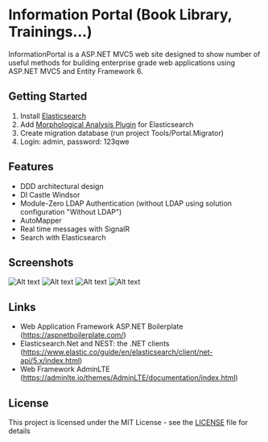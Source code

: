 # Information Portal (Book Library, Trainings...)
InformationPortal is a ASP.NET MVC5 web site designed to show number of useful methods for building enterprise grade web applications using ASP.NET MVC5 and Entity Framework 6.

## Getting Started
1. Install [Elasticsearch](https://www.elastic.co/guide/en/elasticsearch/reference/current/install-elasticsearch.html)
2. Add [Morphological Analysis Plugin](https://github.com/imotov/elasticsearch-analysis-morphology) for Elasticsearch
3. Create migration database (run project Tools/Portal.Migrator)
4. Login: admin, password: 123qwe

## Features
- DDD architectural design
- DI Castle Windsor
- Module-Zero LDAP Authentication (without LDAP using solution configuration "Without LDAP")
- AutoMapper
- Real time messages with SignalR
- Search with Elasticsearch

## Screenshots
![Alt text](https://preview.ibb.co/kBk1Jw/screencapture_localhost_61759_Account_Login_1506971016811.png "Sign In")
![Alt text](https://preview.ibb.co/kXbSQb/screencapture_localhost_61759_Books_1506971475583.png "Books")
![Alt text](https://preview.ibb.co/ja6Bkb/screencapture_localhost_61759_Books_1506971559177.png "Book detail")
![Alt text](https://preview.ibb.co/m2FMkb/screencapture_localhost_61759_Books_1506971630485.png "Search results")

## Links
- Web Application Framework ASP.NET Boilerplate (https://aspnetboilerplate.com/)
- Elasticsearch.Net and NEST: the .NET clients (https://www.elastic.co/guide/en/elasticsearch/client/net-api/5.x/index.html)
- Web Framework AdminLTE (https://adminlte.io/themes/AdminLTE/documentation/index.html)

## License
This project is licensed under the MIT License - see the [LICENSE](https://github.com/EtwasGE/InformationPortal/blob/master/LICENSE) file for details
